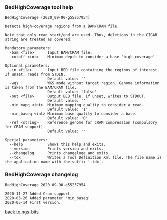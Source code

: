 ### BedHighCoverage tool help
	BedHighCoverage (2020_09-90-g55257954)
	
	Detects high-coverage regions from a BAM/CRAM file.
	
	Note that only read start/end are used. Thus, deletions in the CIGAR string are treated as covered.
	
	Mandatory parameters:
	  -bam <file>      Input BAM/CRAM file.
	  -cutoff <int>    Minimum depth to consider a base 'high coverage'.
	
	Optional parameters:
	  -in <file>       Input BED file containing the regions of interest. If unset, reads from STDIN.
	                   Default value: ''
	  -wgs             WGS mode without target region. Genome information is taken from the BAM/CRAM file.
	                   Default value: 'false'
	  -out <file>      Output BED file. If unset, writes to STDOUT.
	                   Default value: ''
	  -min_mapq <int>  Minimum mapping quality to consider a read.
	                   Default value: '1'
	  -min_baseq <int> Minimum base quality to consider a base.
	                   Default value: '0'
	  -ref <string>    Reference genome for CRAM compression (compulsory for CRAM support).
	                   Default value: ''
	
	Special parameters:
	  --help           Shows this help and exits.
	  --version        Prints version and exits.
	  --changelog      Prints changeloge and exits.
	  --tdx            Writes a Tool Definition Xml file. The file name is the application name with the suffix '.tdx'.
	
### BedHighCoverage changelog
	BedHighCoverage 2020_09-90-g55257954
	
	2020-11-27 Added Cram support.
	2020-05-26 Added parameter 'min_baseq'.
	2020-05-14 First version.
[back to ngs-bits](https://github.com/imgag/ngs-bits)